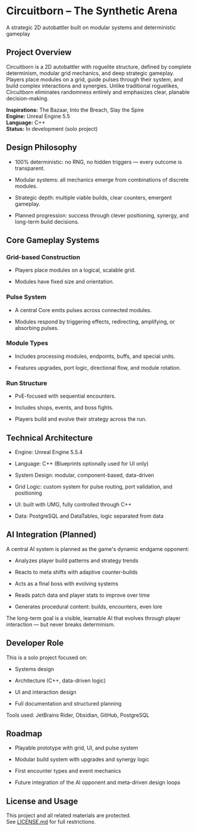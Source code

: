 # Circuitborn – The Synthetic Arena

A strategic 2D autobattler built on modular systems and deterministic gameplay

## Project Overview

Circuitborn is a 2D autobattler with roguelite structure, defined by complete determinism, modular grid mechanics, and deep strategic gameplay. Players place modules on a grid, guide pulses through their system, and build complex interactions and synergies. Unlike traditional roguelikes, Circuitborn eliminates randomness entirely and emphasizes clear, planable decision-making.

**Inspirations:** The Bazaar, Into the Breach, Slay the Spire  
**Engine:** Unreal Engine 5.5  
**Language:** C++  
**Status:** In development (solo project)

## Design Philosophy

- 100% deterministic: no RNG, no hidden triggers — every outcome is transparent.
    
- Modular systems: all mechanics emerge from combinations of discrete modules.
    
- Strategic depth: multiple viable builds, clear counters, emergent gameplay.
    
- Planned progression: success through clever positioning, synergy, and long-term build decisions.
    

## Core Gameplay Systems

### Grid-based Construction

- Players place modules on a logical, scalable grid.
    
- Modules have fixed size and orientation.
    

### Pulse System

- A central Core emits pulses across connected modules.
    
- Modules respond by triggering effects, redirecting, amplifying, or absorbing pulses.
    

### Module Types

- Includes processing modules, endpoints, buffs, and special units.
    
- Features upgrades, port logic, directional flow, and module rotation.
    

### Run Structure

- PvE-focused with sequential encounters.
    
- Includes shops, events, and boss fights.
    
- Players build and evolve their strategy across the run.
    

## Technical Architecture

- Engine: Unreal Engine 5.5.4
    
- Language: C++ (Blueprints optionally used for UI only)
    
- System Design: modular, component-based, data-driven
    
- Grid Logic: custom system for pulse routing, port validation, and positioning
    
- UI: built with UMG, fully controlled through C++
    
- Data: PostgreSQL and DataTables, logic separated from data
    

## AI Integration (Planned)

A central AI system is planned as the game's dynamic endgame opponent:

- Analyzes player build patterns and strategy trends
    
- Reacts to meta shifts with adaptive counter-builds
    
- Acts as a final boss with evolving systems
    
- Reads patch data and player stats to improve over time
    
- Generates procedural content: builds, encounters, even lore
    

The long-term goal is a visible, learnable AI that evolves through player interaction — but never breaks determinism.

## Developer Role

This is a solo project focused on:

- Systems design
    
- Architecture (C++, data-driven logic)
    
- UI and interaction design
    
- Full documentation and structured planning
    

Tools used: JetBrains Rider, Obsidian, GitHub, PostgreSQL

## Roadmap

- Playable prototype with grid, UI, and pulse system
    
- Modular build system with upgrades and synergy logic
    
- First encounter types and event mechanics
    
- Future integration of the AI opponent and meta-driven design loops
    

## License and Usage

This project and all related materials are protected.  
See [LICENSE.md](LICENSE.md) for full restrictions.